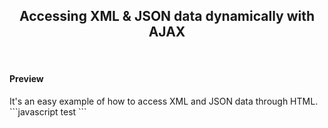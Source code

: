 <h2 align="center">Accessing XML & JSON data dynamically with AJAX</h2>
<br>

<h4>Preview</h4>
It's an easy example of how to access XML and JSON data through HTML.

<br>
```javascript
test
```